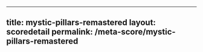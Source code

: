 ---
        
title: mystic-pillars-remastered
layout: scoredetail
permalink: /meta-score/mystic-pillars-remastered
---
